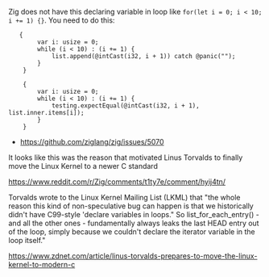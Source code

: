 Zig does not have this declaring variable in loop like `for(let i = 0; i < 10; i += 1) {}`. You need to do this:

```zig
   {
        var i: usize = 0;
        while (i < 10) : (i += 1) {
            list.append(@intCast(i32, i + 1)) catch @panic("");
        }
    }

    {
        var i: usize = 0;
        while (i < 10) : (i += 1) {
            testing.expectEqual(@intCast(i32, i + 1), list.inner.items[i]);
        }
    }
```

- https://github.com/ziglang/zig/issues/5070

It looks like this was the reason that motivated Linus Torvalds to finally move the Linux Kernel to a newer C standard

https://www.reddit.com/r/Zig/comments/t1ty7e/comment/hyij4tn/

Torvalds wrote to the Linux Kernel Mailing List (LKML) that "the whole reason this kind of non-speculative bug can happen is that we historically didn't have C99-style 'declare variables in loops." So list_for_each_entry() - and all the other ones - fundamentally always leaks the last HEAD entry out of the loop, simply because we couldn't declare the iterator variable in the loop itself."

https://www.zdnet.com/article/linus-torvalds-prepares-to-move-the-linux-kernel-to-modern-c
